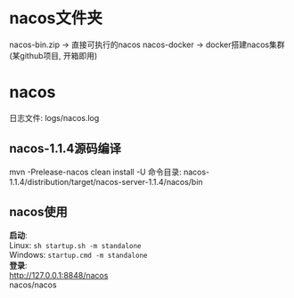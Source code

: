 # nacos文件夹
nacos-bin.zip  ->  直接可执行的nacos
nacos-docker  ->  docker搭建nacos集群(某github项目, 开箱即用)

# nacos
日志文件:
logs/nacos.log

## nacos-1.1.4源码编译
mvn -Prelease-nacos clean install -U
命令目录: nacos-1.1.4/distribution/target/nacos-server-1.1.4/nacos/bin

## nacos使用
**启动**:  
Linux: `sh startup.sh -m standalone`  
Windows: `startup.cmd -m standalone`  
**登录**:  
http://127.0.0.1:8848/nacos  
nacos/nacos  
